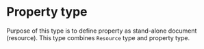 # Property type

Purpose of this type is to define property as stand-alone document (resource). This type combines `Resource` type and property type.